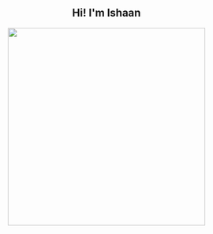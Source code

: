 <h2 align="center">Hi! I'm Ishaan</h2>

<p align="center">
    <img src = "http://github-readme-streak-stats.herokuapp.com?user=ishaansathaye&theme=Javascript-dark&hide_border=true&date_format=M%20j%5B%2C%20Y%5D)" width = 400>
    <!-- [![GitHub Streak](http://github-readme-streak-stats.herokuapp.com?user=ishaansathaye&theme=Javascript-dark&hide_border=true&date_format=M%20j%5B%2C%20Y%5D)](https://git.io/streak-stats) -->
</p>